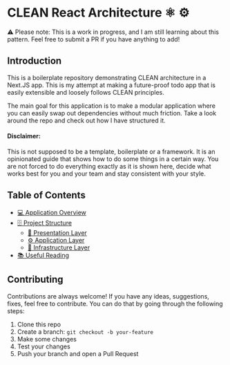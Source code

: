 # CLEAN React Architecture ⚛️ ⚙️

⚠️ Please note: This is a work in progress, and I am still learning about this pattern. Feel free to submit a PR if you have anything to add!

## Introduction

This is a boilerplate repository demonstrating CLEAN architecture in a Next.JS app. This is my attempt at making a future-proof todo app that is easily extensible and loosely follows CLEAN principles.

The main goal for this application is to make a modular application where you can easily swap out dependencies without much friction. Take a look around the repo and check out how I have structured it.

#### Disclaimer:

This is not supposed to be a template, boilerplate or a framework. It is an opinionated guide that shows how to do some things in a certain way. You are not forced to do everything exactly as it is shown here, decide what works best for you and your team and stay consistent with your style.

## Table of Contents

- [💻 Application Overview](docs/application-overview.md)
- [🗄 Project Structure](docs/project-structure.md)
  - [🎨 Presentation Layer](src/presentation/readme.md)
  - [⚙️ Application Layer](src/application/readme.md)
  - [📡 Infrastructure Layer](src/infrastructure/readme.md)
- [📚 Useful Reading](docs/useful-reading.md)

## Contributing

Contributions are always welcome! If you have any ideas, suggestions, fixes, feel free to contribute. You can do that by going through the following steps:

1. Clone this repo
2. Create a branch: `git checkout -b your-feature`
3. Make some changes
4. Test your changes
5. Push your branch and open a Pull Request

